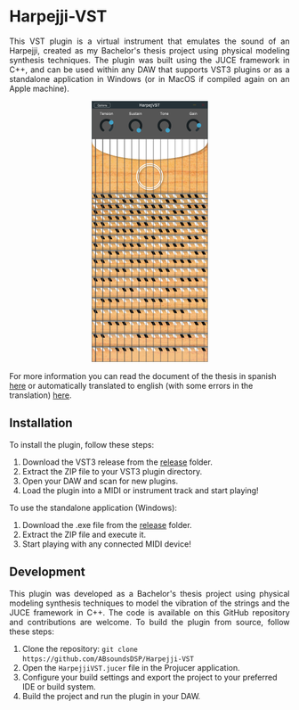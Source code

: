 # Harpejji-VST
<p align="justify">
This VST plugin is a virtual instrument that emulates the sound of an Harpejji, created as my Bachelor's thesis project using physical modeling synthesis techniques. The plugin was built using the JUCE framework in C++, and can be used within any DAW that supports VST3 plugins or as a standalone application in Windows (or in MacOS if compiled again on an Apple machine).
</p>

<p align="center">
  <img src="Harpejji_VST.png" width = 209 height = 468/>
</p>

For more information you can read the document of the thesis in spanish [here](Harpejji_VST_Spanish.pdf) or automatically translated to english (with some errors in the translation) [here](Harpejji_VST_Translated.pdf).

## Installation
To install the plugin, follow these steps:
1. Download the VST3 release from the [release](Release) folder.
2. Extract the ZIP file to your VST3 plugin directory.
3. Open your DAW and scan for new plugins.
4. Load the plugin into a MIDI or instrument track and start playing!

To use the standalone application (Windows):
1. Download the .exe file from the [release](Release) folder.
2. Extract the ZIP file and execute it.
3. Start playing with any connected MIDI device!

## Development
<p align="justify">
This plugin was developed as a Bachelor's thesis project using physical modeling synthesis techniques to model the vibration of the strings and the JUCE framework in C++. The code is available on this GitHub repository and contributions are welcome. To build the plugin from source, follow these steps:
</p>

1. Clone the repository: `git clone https://github.com/ABsoundsDSP/Harpejji-VST`
2. Open the `HarpejjiVST.jucer` file in the Projucer application.
3. Configure your build settings and export the project to your preferred IDE or build system.
4. Build the project and run the plugin in your DAW.
